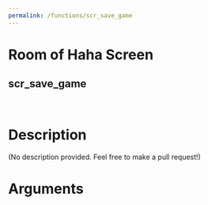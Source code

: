```yaml
---
permalink: /functions/scr_save_game
---
```

# Room of Haha Screen  
## scr_save_game  
&nbsp;  
# Description  
(No description provided. Feel free to make a pull request!) 
&nbsp;  
# Arguments


